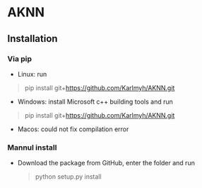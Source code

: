 # AKNN

## Installation

### Via pip

- Linux: run
> pip install git+https://github.com/Karlmyh/AKNN.git
- Windows: install Microsoft c++ building tools and run
> pip install git+https://github.com/Karlmyh/AKNN.git
- Macos: could not fix compilation error

### Mannul install

- Download the package from GitHub, enter the folder and run 
  > python setup.py install
